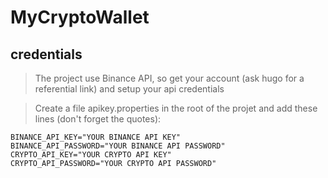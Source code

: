 # MyCryptoWallet  
  
## credentials  
> The project use Binance API, so get your account (ask hugo for a referential link) and setup your api credentials

> Create a file apikey.properties in the root of the projet and add these lines (don't forget the quotes):  
 ```
BINANCE_API_KEY="YOUR BINANCE API KEY" 
BINANCE_API_PASSWORD="YOUR BINANCE API PASSWORD"
CRYPTO_API_KEY="YOUR CRYPTO API KEY" 
CRYPTO_API_PASSWORD="YOUR CRYPTO API PASSWORD"
```
